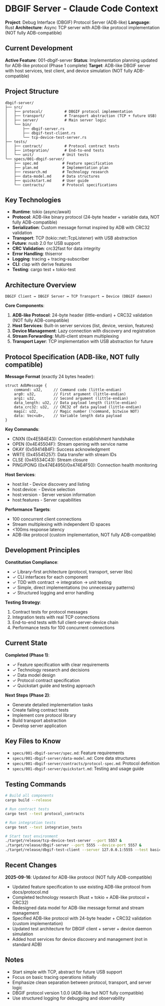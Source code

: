 # DBGIF Server - Claude Code Context

**Project**: Debug Interface (DBGIF) Protocol Server (ADB-like)
**Language**: Rust
**Architecture**: Async TCP server with ADB-like protocol implementation (NOT fully ADB-compatible)

## Current Development

**Active Feature**: 001-dbgif-server
**Status**: Implementation planning updated for ADB-like protocol (Phase 1 complete)
**Target**: ADB-like DBGIF server with host services, test client, and device simulation (NOT fully ADB-compatible)

## Project Structure

```
dbgif-server/
├── src/
│   ├── protocol/          # DBGIF protocol implementation
│   ├── transport/         # Transport abstraction (TCP + future USB)
│   ├── server/            # Main server logic
│   └── bin/
│       ├── dbgif-server.rs
│       ├── dbgif-test-client.rs
│       └── tcp-device-test-server.rs
├── tests/
│   ├── contract/          # Protocol contract tests
│   ├── integration/       # End-to-end tests
│   └── unit/             # Unit tests
└── specs/001-dbgif-server/
    ├── spec.md           # Feature specification
    ├── plan.md           # Implementation plan
    ├── research.md       # Technology research
    ├── data-model.md     # Data structures
    ├── quickstart.md     # User guide
    └── contracts/        # Protocol specifications
```

## Key Technologies

- **Runtime**: tokio (async/await)
- **Protocol**: ADB-like binary protocol (24-byte header + variable data, NOT fully ADB-compatible)
- **Serialization**: Custom message format inspired by ADB with CRC32 validation
- **Transport**: TCP (tokio::net::TcpListener) with USB abstraction
- **Future**: nusb 2.0 for USB support
- **CRC Validation**: crc32fast for data integrity
- **Error Handling**: thiserror
- **Logging**: tracing + tracing-subscriber
- **CLI**: clap with derive features
- **Testing**: cargo test + tokio-test

## Architecture Overview

```
DBGIF Client ↔ DBGIF Server ↔ TCP Transport ↔ Device (DBGIF daemon)
```

**Core Components**:
1. **ADB-like Protocol**: 24-byte header (little-endian) + CRC32 validation (NOT fully ADB-compatible)
2. **Host Services**: Built-in server services (list, device, version, features)
3. **Device Management**: Lazy connection with discovery and registration
4. **Stream Forwarding**: Multi-client stream multiplexing
5. **Transport Layer**: TCP implementation with USB abstraction for future

## Protocol Specification (ADB-like, NOT fully compatible)

**Message Format** (exactly 24 bytes header):
```
struct AdbMessage {
    command: u32,     // Command code (little-endian)
    arg0: u32,        // First argument (little-endian)
    arg1: u32,        // Second argument (little-endian)
    data_length: u32, // Data payload length (little-endian)
    data_crc32: u32,  // CRC32 of data payload (little-endian)
    magic: u32,       // Magic number (!command, bitwise NOT)
    data: Vec<u8>,    // Variable length data payload
}
```

**Key Commands**:
- CNXN (0x4E584E43): Connection establishment handshake
- OPEN (0x4E45504F): Stream opening with service name
- OKAY (0x59414B4F): Success acknowledgment
- WRTE (0x45545257): Data transfer with stream IDs
- CLSE (0x45534C43): Stream closure
- PING/PONG (0x474E4950/0x474E4F50): Connection health monitoring

**Host Services**:
- host:list - Device discovery and listing
- host:device:<id> - Device selection
- host:version - Server version information
- host:features - Server capabilities

**Performance Targets**:
- 100 concurrent client connections
- Stream multiplexing with independent ID spaces
- <100ms response latency
- ADB-like protocol (custom implementation, NOT fully ADB-compatible)

## Development Principles

**Constitution Compliance**:
- ✓ Library-first architecture (protocol, transport, server libs)
- ✓ CLI interfaces for each component
- ✓ TDD with contract → integration → unit testing
- ✓ Simple, direct implementations (no unnecessary patterns)
- ✓ Structured logging and error handling

**Testing Strategy**:
1. Contract tests for protocol messages
2. Integration tests with real TCP connections
3. End-to-end tests with full client-server-device chain
4. Performance tests for 100 concurrent connections

## Current State

**Completed (Phase 1)**:
- ✓ Feature specification with clear requirements
- ✓ Technology research and decisions
- ✓ Data model design
- ✓ Protocol contract specification
- ✓ Quickstart guide and testing approach

**Next Steps (Phase 2)**:
- Generate detailed implementation tasks
- Create failing contract tests
- Implement core protocol library
- Build transport abstraction
- Develop server application

## Key Files to Know

- `specs/001-dbgif-server/spec.md`: Feature requirements
- `specs/001-dbgif-server/data-model.md`: Core data structures
- `specs/001-dbgif-server/contracts/protocol-spec.md`: Protocol definition
- `specs/001-dbgif-server/quickstart.md`: Testing and usage guide

## Testing Commands

```bash
# Build all components
cargo build --release

# Run contract tests
cargo test --test protocol_contracts

# Run integration tests
cargo test --test integration_tests

# Start test environment
./target/release/tcp-device-test-server --port 5557 &
./target/release/dbgif-server --port 5555 --device-port 5557 &
./target/release/dbgif-test-client --server 127.0.0.1:5555 --test basic
```

## Recent Changes

**2025-09-16**: Updated for ADB-like protocol (NOT fully ADB-compatible)
- Updated feature specification to use existing ADB-like protocol from docs/protocol.md
- Completed technology research (Rust + tokio + ADB-like protocol + CRC32)
- Redesigned data model for ADB-like message format and stream management
- Specified ADB-like protocol with 24-byte header + CRC32 validation (custom implementation)
- Updated test architecture for DBGIF client + server + device daemon simulation
- Added host services for device discovery and management (not in standard ADB)

## Notes

- Start simple with TCP, abstract for future USB support
- Focus on basic tracing operations initially
- Emphasize clean separation between protocol, transport, and server logic
- DBGIF protocol version 1.0.0 (ADB-like but NOT fully compatible)
- Use structured logging for debugging and observability